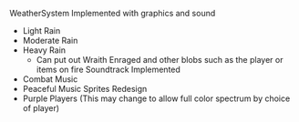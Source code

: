 WeatherSystem Implemented with graphics and sound
  - Light Rain
  - Moderate Rain
  - Heavy Rain
      * Can put out Wraith Enraged and other blobs such as the player or items on fire
Soundtrack Implemented
  - Combat Music
  - Peaceful Music
Sprites Redesign
  - Purple Players (This may change to allow full color spectrum by choice of player)
